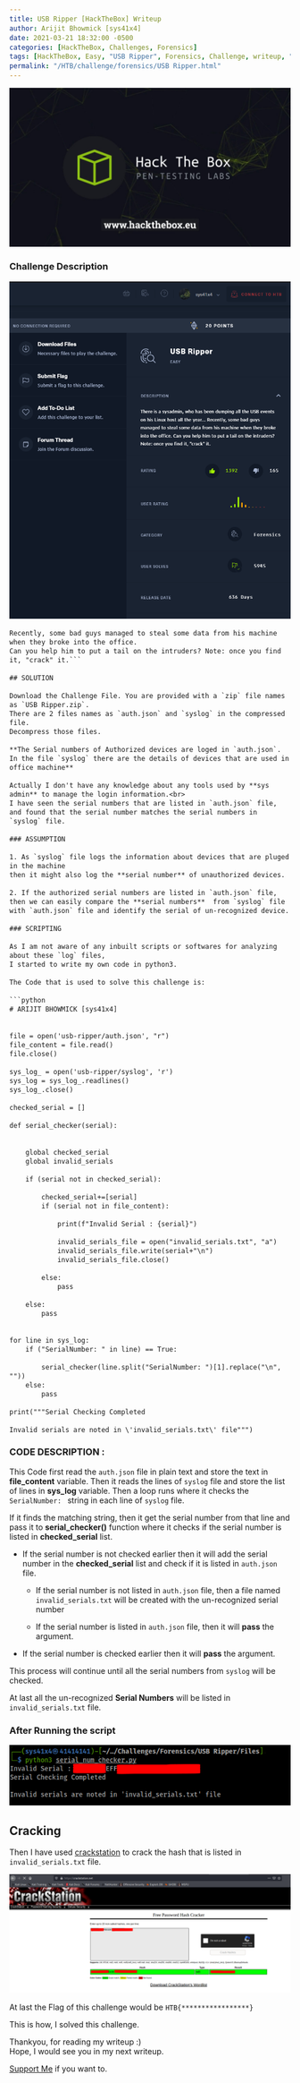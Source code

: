 ```yaml
---
title: USB Ripper [HackTheBox] Writeup
author: Arijit Bhowmick [sys41x4]
date: 2021-03-21 18:32:00 -0500
categories: [HackTheBox, Challenges, Forensics]
tags: [HackTheBox, Easy, "USB Ripper", Forensics, Challenge, writeup, "Hash Cracking", crackstation, python3, python]
permalink: "/HTB/challenge/forensics/USB Ripper.html"
---
```


[![HTB Img](/assets/htb/htb-img/htb_logo.jpeg)](http://hackthebox.eu)

### Challenge Description

![Challenge Details](/assets/htb/challenge/forensics/usb-ripper/img/challenge_desc.png)


```There is a sysadmin, who has been dumping all the USB events on his Linux host all the year...
Recently, some bad guys managed to steal some data from his machine when they broke into the office.
Can you help him to put a tail on the intruders? Note: once you find it, "crack" it.```

## SOLUTION

Download the Challenge File. You are provided with a `zip` file names as `USB Ripper.zip`.
There are 2 files names as `auth.json` and `syslog` in the compressed file.
Decompress those files.

**The Serial numbers of Authorized devices are loged in `auth.json`.
In the file `syslog` there are the details of devices that are used in office machine**

Actually I don't have any knowledge about any tools used by **sys admin** to manage the login information.<br>
I have seen the serial numbers that are listed in `auth.json` file, and found that the serial number matches the serial numbers in `syslog` file.

### ASSUMPTION

1. As `syslog` file logs the information about devices that are pluged in the machine
then it might also log the **serial number** of unauthorized devices.

2. If the authorized serial numbers are listed in `auth.json` file,
then we can easily compare the **serial numbers**  from `syslog` file
with `auth.json` file and identify the serial of un-recognized device.

### SCRIPTING

As I am not aware of any inbuilt scripts or softwares for analyzing about these `log` files,
I started to write my own code in python3.

The Code that is used to solve this challenge is:

```python
# ARIJIT BHOWMICK [sys41x4]


file = open('usb-ripper/auth.json', "r")
file_content = file.read()
file.close()

sys_log_ = open('usb-ripper/syslog', 'r')
sys_log = sys_log_.readlines()
sys_log_.close()

checked_serial = []

def serial_checker(serial):

		
	global checked_serial
	global invalid_serials

	if (serial not in checked_serial):
		
		checked_serial+=[serial]
		if (serial not in file_content):
			
			print(f"Invalid Serial : {serial}")

			invalid_serials_file = open("invalid_serials.txt", "a")
			invalid_serials_file.write(serial+"\n")
			invalid_serials_file.close()

		else:
			pass

	else:
		pass


for line in sys_log:
	if ("SerialNumber: " in line) == True:

		serial_checker(line.split("SerialNumber: ")[1].replace("\n", ""))
	else:
		pass

print("""Serial Checking Completed

Invalid serials are noted in \'invalid_serials.txt\' file""")

```

### CODE DESCRIPTION :

This Code first read the `auth.json` file in plain text and store the text in **file_content** variable.
Then it reads the lines of `syslog` file and store the list of lines in **sys_log** variable.
Then a loop runs where it checks the `SerialNumber: ` string in each line of `syslog` file.

If it finds the matching string, then it get the serial number from that line and pass it to **serial_checker()**
function where it checks if the serial number is listed in **checked_serial** list.

- If the serial number is not checked earlier then it will add the serial number in the **checked_serial** list and
check if it is listed in `auth.json` file.

    - If the serial number is not listed in `auth.json` file, then a file named `invalid_serials.txt` will 
    be created with the un-recognized serial number
    
    - If the serial number is listed in `auth.json` file, then it will **pass** the argument.
    
- If the serial number is checked earlier then it will **pass** the argument.

This process will continue until all the serial numbers from `syslog` will be checked.

At last all the un-recognized **Serial Numbers** will be listed in `invalid_serials.txt` file.


### After Running the script

![un-recognized_serials](/assets/htb/challenge/forensics/usb-ripper/img/invalid_serials.png)

## Cracking

Then I have used <a href='https://crackstation.net' target='_blank'>crackstation</a> to crack the hash that is listed in `invalid_serials.txt` file.

![Cracked_hash](/assets/htb/challenge/forensics/usb-ripper/img/cracked_hash.png)

At last the Flag of this challenge would be `HTB{*****************}`

This is how, I solved this challenge.

Thankyou, for reading my writeup :)<br>
Hope, I would see you in my next writeup.

<a href="/support/sys41x4">Support Me</a> if you want to.